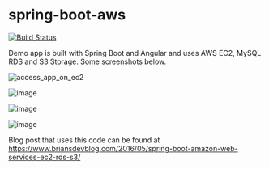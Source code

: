 # spring-boot-aws

[![Build Status](https://travis-ci.org/briansjavablog/spring-boot-aws.svg?branch=master)](https://travis-ci.org/briansjavablog/spring-boot-aws)

Demo app is built with Spring Boot and Angular and uses AWS EC2, MySQL RDS and S3 Storage. Some screenshots below.

![access_app_on_ec2](https://cloud.githubusercontent.com/assets/2404172/14990684/9dee567e-1155-11e6-8b98-46bc3760edfc.png)


![image](https://cloud.githubusercontent.com/assets/2404172/14990798/31f875c0-1156-11e6-8ad6-ab94c5d166b3.png)


![image](https://cloud.githubusercontent.com/assets/2404172/14990816/490e52c0-1156-11e6-9bd8-641877f2b3a1.png)


![image](https://cloud.githubusercontent.com/assets/2404172/14990857/93040d02-1156-11e6-83ba-afeb42b8f74f.png)

Blog post that uses this code can be found at https://www.briansdevblog.com/2016/05/spring-boot-amazon-web-services-ec2-rds-s3/
